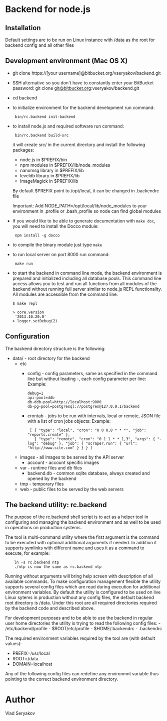 # Backend for node.js

## Installation

  Default settings are to be run on Linux instance with /data as the root for
  backend config and all other files

## Development environment (Mac OS X)

 - git clone https://[your username]@bitbucket.org/vseryakov/backend.git
 - SSH alternative so you don't have to constantly enter your BitBucket password: git clone git@bitbucket.org:vseryakov/backend.git
 - cd backend
 - to initialize environment for the backend development run
    command:

        bin/rc.backend init-backend

 - to install node.js and required software run
    command:

        bin/rc.backend build-src


    it will create src/ in the current directory and install the following packages:
     - node.js in $PREFIX/bin
     - npm modules in $PREFIX/lib/node_modules
     - nanomsg library in $PREFIX/lib
     - leveldb library in $PREFIX/lib
     - ImageMagick in $PREFIX/lib

     By default $PREFIX point to /opt/local, it can be changed in .backendrc file

     Important: Add NODE_PATH=/opt/local/lib/node_modules to your environment in .profile or .bash_profile so
     node can find global modules

 - If you would like to be able to generate documentation with `make doc`, you will need to install the Docco module:

        npm install -g docco

 - to compile the binary module just type ```make```
 - to run local server on port 8000 run
    command:

        make run

 - to start the backend in command line mode, the backend environment is prepared and initialized including all database pools.
   This command line access allows you to test and run all functions from all modules of the backend without running full server
   similar to node.js REPL functionality. All modules are accessible from the command line.

       $ make repl

       > core.version
        '2013.10.20.0'
       > logger.setDebug(2)

## Configuration

 The backend directory structure is the following:

 - data/ - root directory for the backend
   - etc
      - config - config parameters, same as specified in the command line but without leading -, each config parameter per line:
        Example:

            debug=1
            api-pool=ddb
            db-ddb-pool=http://localhost:9000
            db-pg-pool=postgresql://postgres@127.0.0.1/backend

     - crontab - jobs to be run with intervals, local or remote, JSON file with a list of cron jobs objects:
        Example:

            [ { "type": "local", "cron": "0 0 0,8 * * *", "job": "reports.create" },
              { "type": "remote", "cron": "0 1 1 * * 1,3", "args": { "-log": "debug" }, "job": { "scraper.run": { "url": "http://www.site.com" } } } ]

   - images - all images to be served by the API server
     - account - account specific images
   - var - runtime files and db files
     - backend.db - common sqlite database, always created and opened by the backend
   - tmp - temporary files
   - web - public files to be served by the web servers

## The backend utility: rc.backend

  The purpose of the rc.backend shell script is to act as a helper tool in configuring and managing the backend environment
  and as well to be used in operations on production systems.

  The tool is multi-command utility where the first argument is the command to be executed with optional additional arguments if needed. In addition
  it supports symlinks with different name and uses it as a command to execute, for example:

        ln -s rc.backend ntp
        ./ntp is now the same as rc.backend ntp

  Running without arguments will bring help screen with description of all available commands.
  To make configuration management flexible the utility supports several config files which are read during execution for additional environment variables.
  By default the utility is configured to be used on live Linux sytems in production without any config files, the default backend root directory is /data.
  Under this root are all required directories required by the backend code and described above.

  For development purposes and to be able to use the backend in regular user home directories the utility is trying to read the following config files:
    - /etc/backend/profile
    - $ROOT/etc/profile
    - $HOME/.backendrc
    - .backendrc

  The required environment variables required by the tool are (with default values):
   - PREFIX=/usr/local
   - ROOT=/data
   - DOMAIN=localhost

  Any of the following config files can redefine any environmnt variable thus pointing to the correct backend environment directory.


# Author
  Vlad Seryakov

